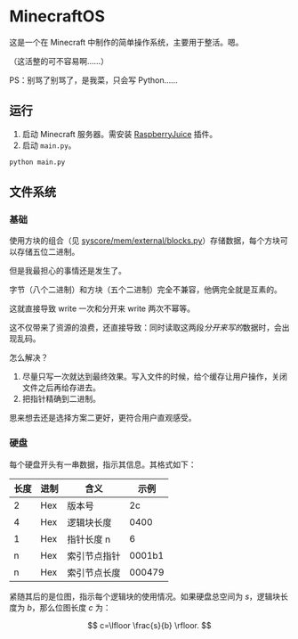 # MinecraftOS

这是一个在 Minecraft 中制作的简单操作系统，主要用于整活。嗯。

（这活整的可不容易啊……）

PS：别骂了别骂了，是我菜，只会写 Python……

## 运行

1. 启动 Minecraft 服务器。需安装 [RaspberryJuice](https://github.com/zhuowei/RaspberryJuice) 插件。
2. 启动 `main.py`。

```bash
python main.py
```

## 文件系统

### 基础

使用方块的组合（见 [syscore/mem/external/blocks.py](./syscore/mem/external/blocks.py)）存储数据，每个方块可以存储五位二进制。

但是我最担心的事情还是发生了。

字节（八个二进制）和方块（五个二进制）完全不兼容，他俩完全就是互素的。

这就直接导致 write 一次和分开来 write 两次不幂等。

这不仅带来了资源的浪费，还直接导致：同时读取这两段*分开来写的*数据时，会出现乱码。

怎么解决？

1. 尽量只写一次就达到最终效果。写入文件的时候，给个缓存让用户操作，关闭文件之后再给存进去。
2. 把指针精确到二进制。

思来想去还是选择方案二更好，更符合用户直观感受。

### 硬盘

每个硬盘开头有一串数据，指示其信息。其格式如下：

| 长度 | 进制 | 含义         | 示例   |
| ---- | ---- | ------------ | ------ |
| 2    | Hex  | 版本号       | 2c     |
| 4    | Hex  | 逻辑块长度   | 0400   |
| 1    | Hex  | 指针长度 n   | 6      |
| n    | Hex  | 索引节点指针 | 0001b1 |
| n    | Hex  | 索引节点长度 | 000479 |

紧随其后的是位图，指示每个逻辑块的使用情况。如果硬盘总空间为 $s$，逻辑块长度为 $b$，那么位图长度 $c$ 为：

$$
c=\lfloor \frac{s}{b} \rfloor.
$$
